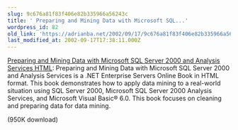 ```yaml
---
slug: 9c676a81f83f406e82b335966a56243c
title: ' Preparing and Mining Data with Microsoft SQL...'
wordpress_id: 82
old_link: 'https://adrianba.net/2002/09/17/9c676a81f83f406e82b335966a56243c/'
last_modified_at: 2002-09-17T17:38:11.000Z
---
```


[
Preparing and Mining Data with Microsoft SQL Server 2000 and
Analysis Services HTML](http://www.microsoft.com/downloads/release.asp?ReleaseID=42865&area=search&ordinal=1): Preparing and Mining Data with
Microsoft SQL Server 2000 and Analysis Services is a .NET
Enterprise Servers Online Book in HTML format. This book
demonstrates how to apply data mining to a real-world situation
using SQL Server 2000, Microsoft SQL Server 2000 Analysis Services,
and Microsoft Visual Basic® 6.0. This book focuses on cleaning
and preparing data for data mining.

(950K download)
